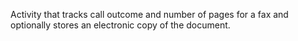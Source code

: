 Activity that tracks call outcome and number of pages for a fax and optionally stores an electronic copy of the document.